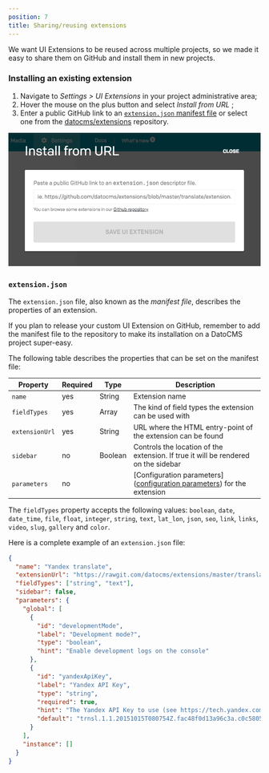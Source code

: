 ```yaml
---
position: 7
title: Sharing/reusing extensions
---
```


We want UI Extensions to be reused across multiple projects, so we made it easy to share them on GitHub and install them in new projects.

### Installing an existing extension

1. Navigate to *Settings > UI Extensions* in your project administrative area;
1. Hover the mouse on the plus button and select *Install from URL* ;
1. Enter a public GitHub link to an [`extension.json` manifest file](/docs/ui-extensions/manifest/) or select one from the [datocms/extensions](datocms/extensions) repository.

![foo](../images/ui-extensions/url.png)


### `extension.json`

The `extension.json` file, also known as the *manifest file*, describes the properties of an extension.

If you plan to release your custom UI Extension on GitHub, remember to add the manifest file to the repository to make its installation on a DatoCMS project super-easy.

The following table describes the properties that can be set on the manifest file:

Property       | Required | Type           | Description
---------------|----------|----------------|------------
`name`         | yes      | String         | Extension name
`fieldTypes`   | yes      | Array<String>  | The kind of field types the extension can be used with
`extensionUrl` | yes      | String         | URL where the HTML entry-point of the extension can be found
`sidebar`      | no       | Boolean        | Controls the location of the extension. If true it will be rendered on the sidebar
`parameters`   | no       |                | [Configuration parameters]([configuration parameters](/docs/ui-extensions/configuration-parameters/)) for the extension

The `fieldTypes` property accepts the following values: `boolean`, `date`, `date_time`, `file`, `float`, `integer`, `string`, `text`, `lat_lon`, `json`, `seo`, `link`, `links`, `video`, `slug`, `gallery` and `color`.

Here is a complete example of an `extension.json` file:

```json
{
  "name": "Yandex translate",
  "extensionUrl": "https://rawgit.com/datocms/extensions/master/translate/index.html",
  "fieldTypes": ["string", "text"],
  "sidebar": false,
  "parameters": {
    "global": [
      {
        "id": "developmentMode",
        "label": "Development mode?",
        "type": "boolean",
        "hint": "Enable development logs on the console"
      },
      {
        "id": "yandexApiKey",
        "label": "Yandex API Key",
        "type": "string",
        "required": true,
        "hint": "The Yandex API Key to use (see https://tech.yandex.com/translate/)",
        "default": "trnsl.1.1.20151015T080754Z.fac48f0d13a96c3a.c0c58058288c42ba40de8aec2b36d9d86c3adb1d"
      }
    ],
    "instance": []
  }
}
```

